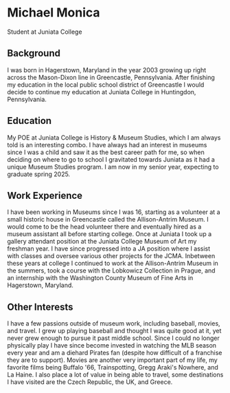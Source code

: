 # Michael Monica
Student at Juniata College
## Background
I was born in Hagerstown, Maryland in the year 2003 growing up right across the Mason-Dixon line in Greencastle, Pennsylvania. After finishing my education in the local public school district of Greencastle I would decide to continue my education at Juniata College in Huntingdon, Pennsylvania.
## Education
My POE at Juniata College is History & Museum Studies, which I am always told is an interesting combo. I have always had an interest in museums since I was a child and saw it as the best career path for me, so when deciding on where to go to school I gravitated towards Juniata as it had a unique Museum Studies program. I am now in my senior year, expecting to graduate spring 2025.
## Work Experience
I have been working in Museums since I was 16, starting as a volunteer at a small historic house in Greencastle called the Allison-Antrim Museum. I would come to be the head volunteer there and eventually hired as a museum assistant all before starting college. Once at Juniata I took up a gallery attendant position at the Juniata College Museum of Art my freshman year. I have since progressed into a JA position where I assist with classes and oversee various other projects for the JCMA. Inbetween these years at college I continued to work at the Allison-Antrim Museum in the summers, took a course with the Lobkowicz Collection in Prague, and an internship with the Washington County Museum of Fine Arts in Hagerstown, Maryland.
## Other Interests
I have a few passions outside of museum work, including baseball, movies, and travel. I grew up playing baseball and thought I was quite good at it, yet never grew enough to pursue it past middle school. Since I could no longer physically play I have since become invested in watching the MLB season every year and am a diehard Pirates fan (despite how difficult of a franchise they are to support). Movies are another very important part of my life, my favorite films being Buffalo '66, Trainspotting, Gregg Araki's Nowhere, and La Haine. I also place a lot of value in being able to travel, some destinations I have visited are the Czech Republic, the UK, and Greece. 
